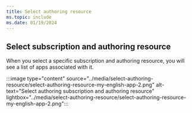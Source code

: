 ```yaml
---
title: Select authoring resource
ms.topic: include
ms.date: 01/19/2024
---
```


## Select subscription and authoring resource

When you select a specific subscription and authoring resource, you will see a list of apps associated with it.

:::image type="content" source="../media/select-authoring-resource/select-authoring-resource-my-english-app-2.png" alt-text="Select authoring subscription and authoring resource" lightbox="../media/select-authoring-resource/select-authoring-resource-my-english-app-2.png":::
